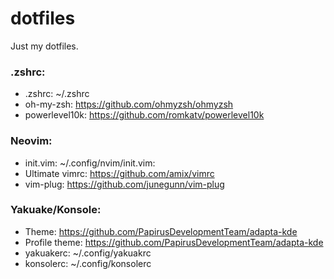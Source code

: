 # dotfiles
Just my dotfiles.

### .zshrc:
- .zshrc: ~/.zshrc
- oh-my-zsh: https://github.com/ohmyzsh/ohmyzsh
- powerlevel10k: https://github.com/romkatv/powerlevel10k

### Neovim:
- init.vim: ~/.config/nvim/init.vim:
- Ultimate vimrc: https://github.com/amix/vimrc
- vim-plug: https://github.com/junegunn/vim-plug

### Yakuake/Konsole:
- Theme: https://github.com/PapirusDevelopmentTeam/adapta-kde
- Profile theme: https://github.com/PapirusDevelopmentTeam/adapta-kde
- yakuakerc: ~/.config/yakuakrc
- konsolerc: ~/.config/konsolerc
